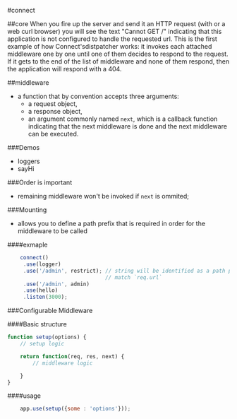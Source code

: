 #connect

##core
When you fire up the server and send it an HTTP request (with or a web curl browser) you will see the text "Cannot GET /" indicating that this application is not configured to handle the requested url. This is the first example of how Connect'sdistpatcher works: it invokes each attached middleware one by one until one of them decides to respond to the request. If it gets to the end of the list of middleware and none of them respond, then the application will respond with a 404.


##middleware
+ a function that by convention accepts three arguments:
    - a request object,
    - a response object,
    - an argument commonly named `next`, which is a callback function indicating that the next middleware is done and the next middleware can be executed.

###Demos
+ loggers
+ sayHi

###Order is important
+ remaining middleware won't be invoked if `next` is ommited;

###Mounting
+ allows you to define a path prefix that is required in order for the middleware to be called

####exmaple


``` javascript
    connect()
     .use(logger)
     .use('/admin', restrict); // string will be identified as a path prefix to
                               // match `req.url`
     .use('/admin', admin)
     .use(hello)
     .listen(3000);
```


###Configurable Middleware

####Basic structure

``` javascript
function setup(options) {
    // setup logic

    return function(req, res, next) {
        // middleware logic

    }
}
``` 
####usage
``` javascript
    app.use(setup({some : 'options'}));
```



